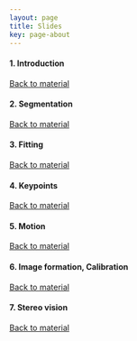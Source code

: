 ```yaml
---
layout: page
title: Slides
key: page-about
---
```



#### <a name="intro"></a> 1. Introduction   
[Back to material](material)

<script async class="speakerdeck-embed" data-id="196fe0045c3d4e42a330a248e85e9eb8" data-ratio="1.33333333333333" src="//speakerdeck.com/assets/embed.js"></script>



#### <a name="segm"></a> 2. Segmentation
[Back to material](material)

<script async class="speakerdeck-embed" data-id="7e7785acfe304700af1f97b68b8e60b2" data-ratio="1.33333333333333" src="//speakerdeck.com/assets/embed.js"></script>



#### <a name="fit"></a> 3. Fitting
[Back to material](material)
 

<script async class="speakerdeck-embed" data-id="da1155215927466b8b0a3811db109240" data-ratio="1.33333333333333" src="//speakerdeck.com/assets/embed.js"></script>



#### <a name="keypts"></a> 4. Keypoints
[Back to material](material)

<script async class="speakerdeck-embed" data-id="90cbc701996b4c908c81028bb76d1083" data-ratio="1.33333333333333" src="//speakerdeck.com/assets/embed.js"></script>



#### <a name="motion"></a> 5. Motion
[Back to material](material)

<script async class="speakerdeck-embed" data-id="59dcda7f7a5a46e3af940185ce1a72c5" data-ratio="1.33333333333333" src="//speakerdeck.com/assets/embed.js"></script>



#### <a name="form"></a> 6. Image formation, Calibration
[Back to material](material)

<script async class="speakerdeck-embed" data-id="29f7fd0f82f44c87b792edda39b8e3c5" data-ratio="1.33333333333333" src="//speakerdeck.com/assets/embed.js"></script>


#### <a name="stereo"></a> 7. Stereo vision
[Back to material](material)

